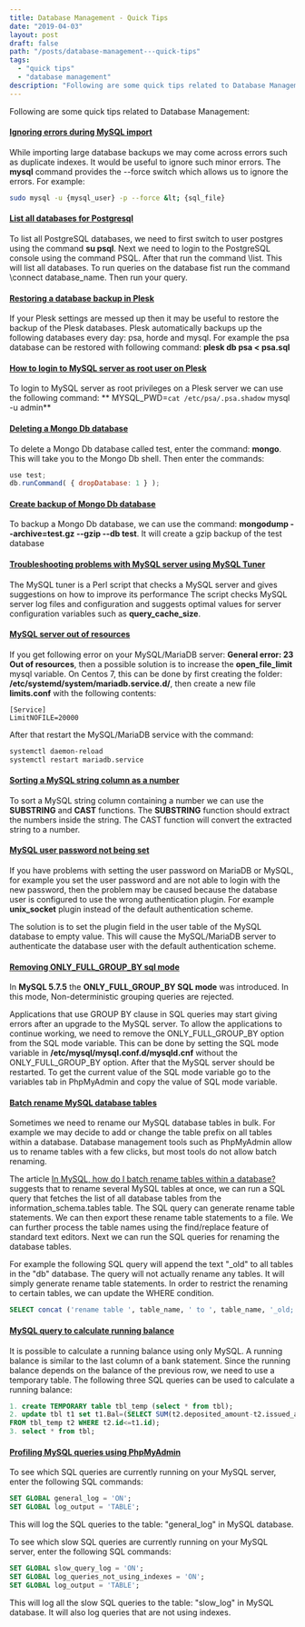 ```yaml
---
title: Database Management - Quick Tips
date: "2019-04-03"
layout: post
draft: false
path: "/posts/database-management---quick-tips"
tags:
  - "quick tips"
  - "database management"
description: "Following are some quick tips related to Database Management:"
---
```


Following are some quick tips related to Database Management:

#### [Ignoring errors during MySQL import](https://stackoverflow.com/questions/11263018/mysql-ignore-errors-when-importing)
While importing large database backups we may come across errors such as duplicate indexes. It would be useful to ignore such minor errors. The **mysql** command provides the --force switch which allows us to ignore the errors. For example:

```bash
sudo mysql -u {mysql_user} -p --force &lt; {sql_file}
```

#### [List all databases for Postgresql](http://dba.stackexchange.com/questions/1285/how-do-i-list-all-databases-and-tables-using-psql)
To list all PostgreSQL databases, we need to first switch to user postgres using the command **su psql**. Next we need to login to the PostgreSQL console using the command PSQL. After that run the command \list. This will list all databases. To run queries on the database fist run the command \connect database_name. Then run your query.

#### [Restoring a database backup in Plesk](https://support.plesk.com/hc/en-us/articles/213904125)
If your Plesk settings are messed up then it may be useful to restore the backup of the Plesk databases. Plesk automatically backups up the following databases every day: psa, horde and mysql. For example the psa database can be restored with following command: **plesk db psa &lt; psa.sql**

#### [How to login to MySQL server as root user on Plesk](https://support.plesk.com/hc/en-us/articles/213909425)
To login to MySQL server as root privileges on a Plesk server we can use the following command: ** MYSQL_PWD=`cat /etc/psa/.psa.shadow` mysql -u admin**

#### [Deleting a Mongo Db database](https://docs.mongodb.com/manual/reference/command/drop/)
To delete a Mongo Db database called test, enter the command: **mongo**. This will take you to the Mongo Db shell. Then enter the commands:

```js
use test;
db.runCommand( { dropDatabase: 1 } );
```

#### [Create backup of Mongo Db database](https://docs.mongodb.com/manual/reference/program/mongodump/#bin.mongodump)
To backup a Mongo Db database, we can use the command: **mongodump --archive=test.gz --gzip --db test**. It will create a gzip backup of the test database

#### [Troubleshooting problems with MySQL server using MySQL Tuner](https://github.com/major/MySQLTuner-perl)
The MySQL tuner is a Perl script that checks a MySQL server and gives suggestions on how to improve its performance
The script checks MySQL server log files and configuration and suggests optimal values for server configuration variables such as **query_cache_size**.

#### [MySQL server out of resources](https://support.plesk.com/hc/en-us/articles/213938885-Plesk-or-website-does-not-work-Unable-to-connect-to-database-MySQL-server-has-gone-away-Full-server-backup-is-created-with-warning-errno-24-Too-many-open-files?sort_by=votes)
If you get following error on your MySQL/MariaDB server: **General error: 23 Out of resources**, then a possible solution is to increase the **open_file_limit** mysql variable. On Centos 7, this can be done by first creating the folder: **/etc/systemd/system/mariadb.service.d/**, then create a new file **limits.conf** with the following contents:

```
[Service]
LimitNOFILE=20000
```

After that restart the MySQL/MariaDB service with the command:

```bash
systemctl daemon-reload
systemctl restart mariadb.service
```

#### [Sorting a MySQL string column as a number](https://stackoverflow.com/questions/44829035/wordpress-sort-posts-containing-numbers-and-letters-alphabetically/44857800#44857800)
To sort a MySQL string column containing a number we can use the **SUBSTRING** and **CAST** functions. The **SUBSTRING** function should extract the numbers inside the string. The CAST function will convert the extracted string to a number.

#### [MySQL user password not being set](https://superuser.com/questions/949496/cant-reset-mysql-mariadb-root-password)
If you have problems with setting the user password on MariaDB or MySQL, for example you set the user password and are not able to login with the new password, then the problem may be caused because the database user is configured to use the wrong authentication plugin. For example **unix_socket** plugin instead of the default authentication scheme.

The solution is to set the plugin field in the user table of the MySQL database to empty value. This will cause the MySQL/MariaDB server to authenticate the database user with the default authentication scheme.

#### [Removing ONLY_FULL_GROUP_BY sql mode](http://johnemb.blogspot.com/2014/09/adding-or-removing-individual-sql-modes.html)
In **MySQL 5.7.5** the **ONLY_FULL_GROUP_BY SQL mode** was introduced. In this mode, Non-deterministic grouping queries are rejected.

Applications that use GROUP BY clause in SQL queries may start giving errors after an upgrade to the MySQL server. To allow the applications to continue working, we need to remove the ONLY_FULL_GROUP_BY option from the SQL mode variable.
This can be done by setting the SQL mode variable in **/etc/mysql/mysql.conf.d/mysqld.cnf** without the ONLY_FULL_GROUP_BY option. After that the MySQL server should be restarted. To get the current value of the SQL mode variable go to the variables tab in PhpMyAdmin and copy the value of SQL mode variable.

#### [Batch rename MySQL database tables](https://stackoverflow.com/questions/10066783/in-mysql-how-do-i-batch-rename-tables-within-a-database)
Sometimes we need to rename our MySQL database tables in bulk. For example we may decide to add or change the table prefix on all tables within a database. Database management tools such as PhpMyAdmin allow us to rename tables with a few clicks, but most tools do not allow batch renaming.

The article [In MySQL, how do I batch rename tables within a database?](https://stackoverflow.com/questions/10066783/in-mysql-how-do-i-batch-rename-tables-within-a-database) suggests that to rename several MySQL tables at once, we can run a SQL query that fetches the list of all database tables from the information_schema.tables table. The SQL query can generate rename table statements. We can then export these rename table statements to a file. We can further process the table names using the find/replace feature of standard text editors. Next we can run the SQL queries for renaming the database tables.

For example the following SQL query will append the text "_old" to all tables in the "db" database. The query will not actually rename any tables. It will simply generate rename table statements. In order to restrict the renaming to certain tables, we can update the WHERE condition.

```sql
SELECT concat ('rename table ', table_name, ' to ', table_name, '_old;') FROM information_schema.tables WHERE table_schema='db'
```

#### [MySQL query to calculate running balance](https://stackoverflow.com/a/56721288/4508593)
It is possible to calculate a running balance using only MySQL. A running balance is similar to the last column of a bank statement. Since the running balance depends on the balance of the previous row, we need to use a temporary table. The following three SQL queries can be used to calculate a running balance:

```sql
1. create TEMPORARY table tbl_temp (select * from tbl);
2. update tbl t1 set t1.Bal=(SELECT SUM(t2.deposited_amount-t2.issued_amount)
FROM tbl_temp t2 WHERE t2.id<=t1.id);
3. select * from tbl;
```

#### [Profiling MySQL queries using PhpMyAdmin](https://stackoverflow.com/questions/10066783/in-mysql-how-do-i-batch-rename-tables-within-a-database)
To see which SQL queries are currently running on your MySQL server, enter the following SQL commands:

```sql
SET GLOBAL general_log = 'ON';
SET GLOBAL log_output = 'TABLE';
```

This will log the SQL queries to the table: "general_log" in MySQL database.

To see which slow SQL queries are currently running on your MySQL server, enter the following SQL commands:

```sql
SET GLOBAL slow_query_log = 'ON';
SET GLOBAL log_queries_not_using_indexes = 'ON';
SET GLOBAL log_output = 'TABLE';
```

This will log all the slow SQL queries to the table: "slow_log" in MySQL database. It will also log queries that are not using indexes.
